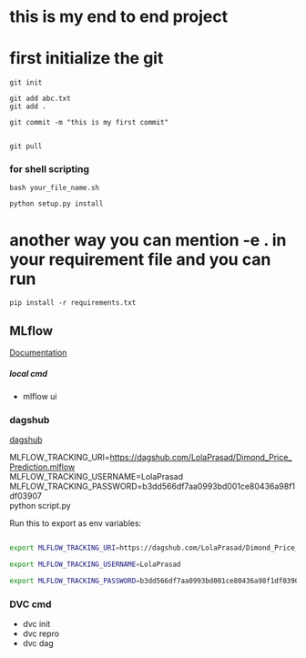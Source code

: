 # this is my end to end project

# first initialize the git

```
git init
```

```
git add abc.txt
git add .
```
```
git commit -m "this is my first commit"
```

```

git pull

```
### for shell scripting
```
bash your_file_name.sh
```

```
python setup.py install
```

# another way you can mention -e . in your requirement file and you can run

```
pip install -r requirements.txt
```


## MLflow

[Documentation](https://mlflow.org/docs/latest/index.html)


##### local cmd
- mlflow ui

### dagshub
[dagshub](https://dagshub.com/)

MLFLOW_TRACKING_URI=https://dagshub.com/LolaPrasad/Dimond_Price_Prediction.mlflow \
MLFLOW_TRACKING_USERNAME=LolaPrasad \
MLFLOW_TRACKING_PASSWORD=b3dd566df7aa0993bd001ce80436a98f1df03907 \
python script.py

Run this to export as env variables:

```bash

export MLFLOW_TRACKING_URI=https://dagshub.com/LolaPrasad/Dimond_Price_Prediction.mlflow

export MLFLOW_TRACKING_USERNAME=LolaPrasad

export MLFLOW_TRACKING_PASSWORD=b3dd566df7aa0993bd001ce80436a98f1df03907

```


### DVC cmd
- dvc init
- dvc repro
- dvc dag

